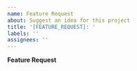```yaml
---
name: Feature Request
about: Suggest an idea for this project
title: '[FEATURE_REQUEST]: '
labels: ''
assignees: ''
---
```


**Feature Request**
